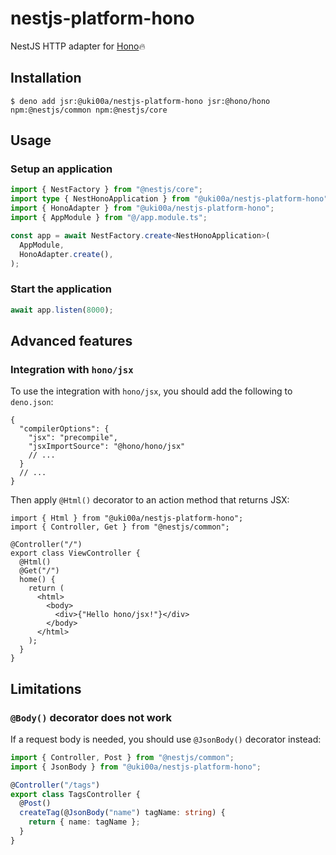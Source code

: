 # nestjs-platform-hono

NestJS HTTP adapter for [Hono](https://github.com/honojs/hono)🔥

## Installation

```shell
$ deno add jsr:@uki00a/nestjs-platform-hono jsr:@hono/hono npm:@nestjs/common npm:@nestjs/core
```

## Usage

### Setup an application

```typescript
import { NestFactory } from "@nestjs/core";
import type { NestHonoApplication } from "@uki00a/nestjs-platform-hono";
import { HonoAdapter } from "@uki00a/nestjs-platform-hono";
import { AppModule } from "@/app.module.ts";

const app = await NestFactory.create<NestHonoApplication>(
  AppModule,
  HonoAdapter.create(),
);
```

### Start the application

```typescript ignore
await app.listen(8000);
```

## Advanced features

### Integration with `hono/jsx`

To use the integration with `hono/jsx`, you should add the following to
`deno.json`:

```jsonc
{
  "compilerOptions": {
    "jsx": "precompile",
    "jsxImportSource": "@hono/hono/jsx"
    // ...
  }
  // ...
}
```

Then apply `@Html()` decorator to an action method that returns JSX:

<!-- See: `../../test/nestjs-platform-hono/app/view.controller.tsx` -->

```tsx
import { Html } from "@uki00a/nestjs-platform-hono";
import { Controller, Get } from "@nestjs/common";

@Controller("/")
export class ViewController {
  @Html()
  @Get("/")
  home() {
    return (
      <html>
        <body>
          <div>{"Hello hono/jsx!"}</div>
        </body>
      </html>
    );
  }
}
```

## Limitations

### `@Body()` decorator does not work

If a request body is needed, you should use `@JsonBody()` decorator instead:

```typescript
import { Controller, Post } from "@nestjs/common";
import { JsonBody } from "@uki00a/nestjs-platform-hono";

@Controller("/tags")
export class TagsController {
  @Post()
  createTag(@JsonBody("name") tagName: string) {
    return { name: tagName };
  }
}
```
